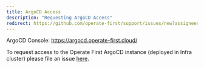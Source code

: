 ```yaml
---
title: ArgoCD Access
description: "Requesting ArgoCD Access"
redirect: https://github.com/operate-first/support/issues/new?assignees=&labels=onboarding&template=onboarding_to_cluster.md&title=
---
```


ArgoCD Console: https://argocd.operate-first.cloud/

To request access to the Operate First ArgoCD instance (deployed in Infra cluster) please file an issue [here][1].


[1]: https://github.com/operate-first/support/issues/new?assignees=&labels=onboarding&template=onboarding_to_cluster.md&title=

